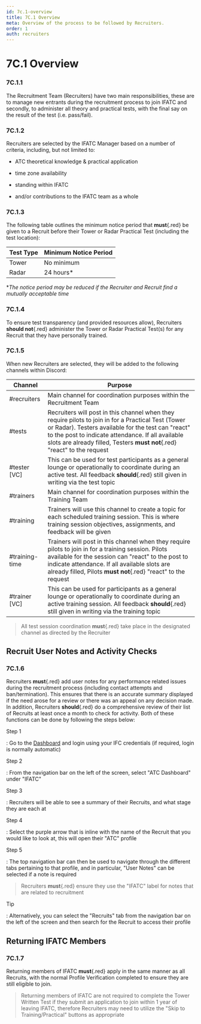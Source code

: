 ```yaml
---
id: 7c.1-overview
title: 7C.1 Overview
meta: Overview of the process to be followed by Recruiters.
order: 1
auth: recruiters
---
```


# 7C.1 Overview



### 7C.1.1

The Recruitment Team (Recruiters) have two main responsibilities, these are to manage new entrants during the recruitment process to join IFATC and secondly, to administer all theory and practical tests, with the final say on the result of the test (i.e. pass/fail).



### 7C.1.2

Recruiters are selected by the IFATC Manager based on a number of criteria, including, but not limited to:



- ATC theoretical knowledge & practical application


- time zone availability
- standing within IFATC
- and/or contributions to the IFATC team as a whole



### 7C.1.3 

The following table outlines the minimum notice period that **must**{.red} be given to a Recruit before their Tower or Radar Practical Test (including the test location):



| Test Type | Minimum Notice Period |
| --------- | --------------------- |
| Tower     | No minimum            |
| Radar     | 24 hours*             |

**The notice period may be reduced if the Recruiter and Recruit find a mutually acceptable time*



### 7C.1.4

To ensure test transparency (and provided resources allow), Recruiters **should not**{.red} administer the Tower or Radar Practical Test(s) for any Recruit that they have personally trained.



### 7C.1.5

When new Recruiters are selected, they will be added to the following channels within Discord:



| Channel        | Purpose                                                      |
| -------------- | ------------------------------------------------------------ |
| #recruiters    | Main channel for coordination purposes within the Recruitment Team |
| #tests         | Recruiters will post in this channel when they require pilots to join in for a Practical Test (Tower or Radar). Testers available for the test can "react" to the post to indicate attendance. If all available slots are already filled, Testers **must not**{.red} "react" to the request |
| #tester [VC]   | This can be used for test participants as a general lounge or operationally to coordinate during an active test. All feedback **should**{.red} still given in writing via the test topic |
| #trainers      | Main channel for coordination purposes within the Training Team |
| #training      | Trainers will use this channel to create a topic for each scheduled training session. This is where training session objectives, assignments, and feedback will be given |
| #training-time | Trainers will post in this channel when they require pilots to join in for a training session. Pilots available for the session can "react" to the post to indicate attendance. If all available slots are already filled, Pilots **must not**{.red} "react" to the request |
| #trainer [VC]  | This can be used for participants as a general lounge or operationally to coordinate during an active training session. All feedback **should**{.red} still given in writing via the training topic |



> All test session coordination **must**{.red} take place in the designated channel as directed by the Recruiter



## Recruit User Notes and Activity Checks

### 7C.1.6

Recruiters **must**{.red} add user notes for any performance related issues during the recruitment process (including contact attempts and ban/termination). This ensures that there is an accurate summary displayed if the need arose for a review or there was an appeal on any decision made. In addition, Recruiters **should**{.red} do a comprehensive review of their list of Recruits at least once a month to check for activity. Both of these functions can be done by following the steps below:



Step 1

: Go to the [Dashboard](https://dashboard.infiniteflight.com) and login using your IFC credentials (if required, login is normally automatic)



Step 2

: From the navigation bar on the left of the screen, select "ATC Dashboard" under "IFATC"



Step 3

: Recruiters will be able to see a summary of their Recruits, and what stage they are each at



Step 4

: Select the purple arrow that is inline with the name of the Recruit that you would like to look at, this will open their "ATC" profile



Step 5

: The top navigation bar can then be used to navigate through the different tabs pertaining to that profile, and in particular, "User Notes" can be selected if a note is required



> Recruiters **must**{.red} ensure they use the "IFATC" label for notes that are related to recruitment



Tip

: Alternatively, you can select the "Recruits" tab from the navigation bar on the left of the screen and then search for the Recruit to access their profile



## Returning IFATC Members

### 7C.1.7

Returning members of IFATC **must**{.red} apply in the same manner as all Recruits, with the normal Profile Verification completed to ensure they are still eligible to join.

> Returning members of IFATC are not required to complete the Tower Written Test if they submit an application to join within 1 year of leaving IFATC, therefore Recruiters may need to utilize the "Skip to Training/Practical" buttons as appropriate
